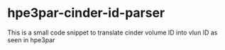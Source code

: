 # hpe3par-cinder-id-parser
This is a small code snippet to translate cinder volume ID into vlun ID as seen in hpe3par
